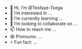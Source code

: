 - 👋 Hi, I’m @Tesfaye-Tsega
- 👀 I’m interested in ...
- 🌱 I’m currently learning ...
- 💞️ I’m looking to collaborate on ...
- 📫 How to reach me ...
- 😄 Pronouns: ...
- ⚡ Fun fact: ...

<!---
Tesfaye-Tsega/Tesfaye-Tsega is a ✨ special ✨ repository because its `README.md` (this file) appears on your GitHub profile.
You can click the Preview link to take a look at your changes.
--->
